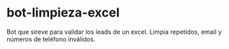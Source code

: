 # bot-limpieza-excel
Bot que sireve para validar los leads de un excel. Limpia repetidos, email y números de teléfono inválidos.
